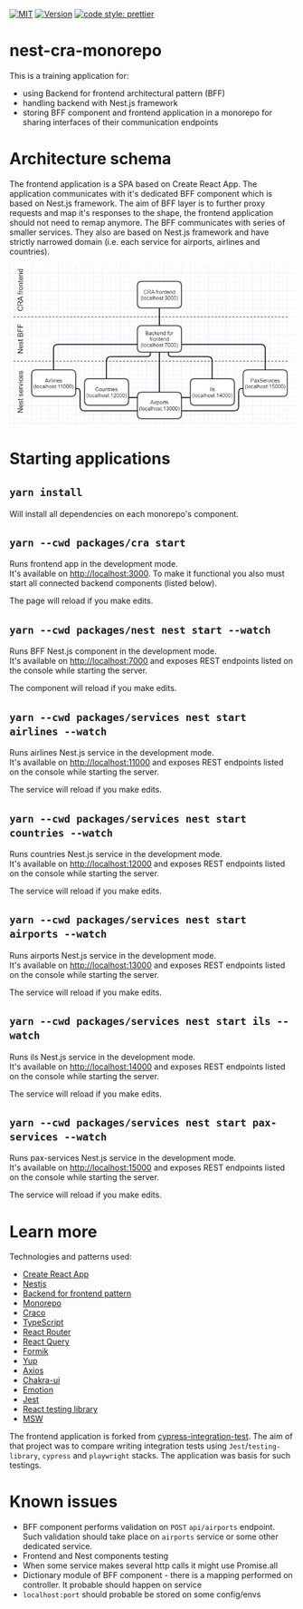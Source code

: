 [![MIT](https://img.shields.io/github/license/LukaszNowakPL/nest-cra-monorepo)](https://github.com/LukaszNowakPL/nest-cra-monorepo/blob/master/LICENSE)
[![Version](https://img.shields.io/github/package-json/v/LukaszNowakPL/nest-cra-monorepo)](https://github.com/LukaszNowakPL/nest-cra-monorepo/blob/master/package.json)
[![code style: prettier](https://img.shields.io/badge/code_style-prettier-ff69b4.svg?style=flat-square)](https://github.com/prettier/prettier)

# nest-cra-monorepo

This is a training application for:
- using Backend for frontend architectural pattern (BFF)
- handling backend with Nest.js framework
- storing BFF component and frontend application in a monorepo for sharing interfaces of their communication endpoints

# Architecture schema

The frontend application is a SPA based on Create React App. The application communicates with it's dedicated BFF component which is based on Nest.js framework. The aim of BFF layer is to further proxy requests and map it's responses to the shape, the frontend application should not need to remap anymore. The BFF communicates with series of smaller services. They also are based on Nest.js framework and have strictly narrowed domain (i.e. each service for airports, airlines and countries).

![Architecture schema](readme-img/architectural-schema.png)

# Starting applications

## `yarn install`

Will install all dependencies on each monorepo's component.

## `yarn --cwd packages/cra start`

Runs frontend app in the development mode.<br />
It's available on [http://localhost:3000](http://localhost:3000). To make it functional you also must start all connected backend components (listed below).

The page will reload if you make edits.

## `yarn --cwd packages/nest nest start --watch`

Runs BFF Nest.js component in the development mode.<br />
It's available on [http://localhost:7000](http://localhost:7000) and exposes REST endpoints listed on the console while starting the server.

The component will reload if you make edits.

## `yarn --cwd packages/services nest start airlines --watch`

Runs airlines Nest.js service in the development mode.<br />
It's available on [http://localhost:11000](http://localhost:11000) and exposes REST endpoints listed on the console while starting the server.

The service will reload if you make edits.

## `yarn --cwd packages/services nest start countries --watch`

Runs countries Nest.js service in the development mode.<br />
It's available on [http://localhost:12000](http://localhost:12000) and exposes REST endpoints listed on the console while starting the server.

The service will reload if you make edits.

## `yarn --cwd packages/services nest start airports --watch`

Runs airports Nest.js service in the development mode.<br />
It's available on [http://localhost:13000](http://localhost:13000) and exposes REST endpoints listed on the console while starting the server.

The service will reload if you make edits.

## `yarn --cwd packages/services nest start ils --watch`

Runs ils Nest.js service in the development mode.<br />
It's available on [http://localhost:14000](http://localhost:14000) and exposes REST endpoints listed on the console while starting the server.

The service will reload if you make edits.

## `yarn --cwd packages/services nest start pax-services --watch`

Runs pax-services Nest.js service in the development mode.<br />
It's available on [http://localhost:15000](http://localhost:15000) and exposes REST endpoints listed on the console while starting the server.

The service will reload if you make edits.

# Learn more

Technologies and patterns used:

- [Create React App](https://facebook.github.io/create-react-app/docs/getting-started)
- [Nestjs](https://docs.nestjs.com/)
- [Backend for frontend pattern](https://samnewman.io/patterns/architectural/bff/)
- [Monorepo](https://en.wikipedia.org/wiki/Monorepo)
- [Craco](https://www.npmjs.com/package/@craco/craco)
- [TypeScript](https://www.typescriptlang.org/docs/handbook/typescript-in-5-minutes.html)
- [React Router](https://reactrouter.com/)
- [React Query](https://react-query.tanstack.com/overview)
- [Formik](https://formik.org/)
- [Yup](https://github.com/jquense/yup)
- [Axios](https://github.com/axios/axios)
- [Chakra-ui](https://chakra-ui.com/docs/getting-started)
- [Emotion](https://emotion.sh/docs/introduction)
- [Jest](https://jestjs.io/docs/en/getting-started.html)
- [React testing library](https://testing-library.com/docs/react-testing-library/intro)
- [MSW](https://mswjs.io/docs/getting-started/install)

The frontend application is forked from [cypress-integration-test](https://github.com/LukaszNowakPL/cypress-integration-tests). The aim of that project was to compare writing integration tests using `Jest`/`testing-library`, `cypress` and `playwright` stacks. The application was basis for such testings.

# Known issues

- BFF component performs validation on `POST` `api/airports` endpoint. Such validation should take place on `airports` service or some other dedicated service. 
- Frontend and Nest components testing
- When some service makes several http calls it might use Promise.all
- Dictionary module of BFF component - there is a mapping performed on controller. It probable should happen on service
- `localhost:port` should probable be stored on some config/envs 